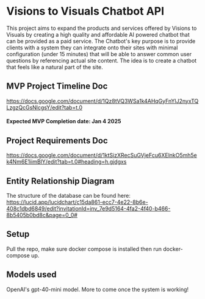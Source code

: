 # Visions to Visuals Chatbot API
This project aims to expand the products and services offered by Visions to Visuals by creating a high quality and affordable AI powered chatbot that can be provided as a paid service.  The Chatbot's key purpose is to provide clients with a system they can integrate onto their sites with minimal configuration (under 15 minutes) that will be able to answer common user questions by referencing actual site content.  The idea is to create a chatbot that feels like a natural part of the site.

## MVP Project Timeline Doc
https://docs.google.com/document/d/1Qz8tVQ3WSa1k4AHqGyFnYlJ2nyxTQLzgzQcGsNlcgsY/edit?tab=t.0
#### Expected MVP Completion date: Jan 4 2025

## Project Requirements Doc
https://docs.google.com/document/d/1ktSizXRecSuGVjeFcu6XElnkO5mh5ek4Nm6E1iimBlY/edit?tab=t.0#heading=h.gjdgxs

## Entity Relationship Diagram
The structure of the database can be found here:
https://lucid.app/lucidchart/c15da861-ecc7-4e22-8b6e-408c1dbd6849/edit?invitationId=inv_7e9d5164-4fa2-4f40-b466-8b5405b0bd8c&page=0_0# 

## Setup 
Pull the repo, make sure docker compose is installed then run docker-compose up.  

## Models used
OpenAI's gpt-40-mini model.  More to come once the system is working!
